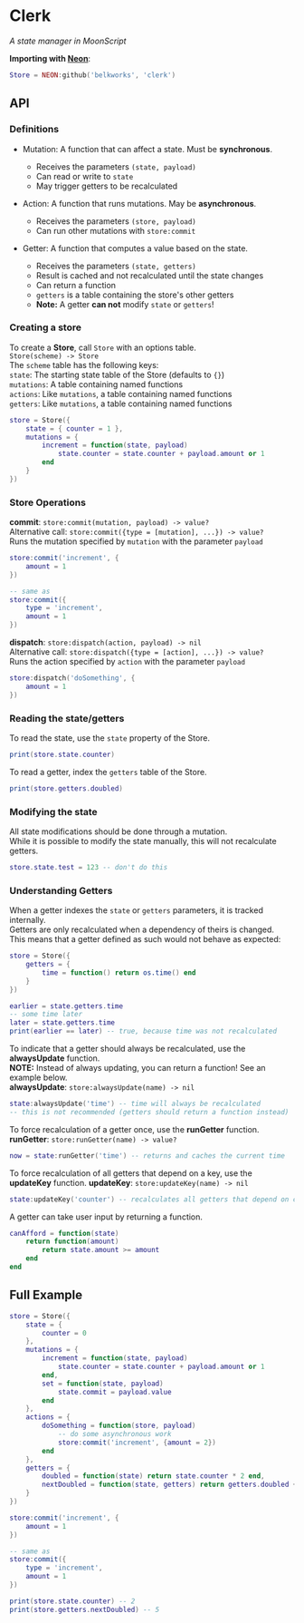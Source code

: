 
# Clerk
*A state manager in MoonScript*  

**Importing with [Neon](https://github.com/Belkworks/NEON)**:
```lua
Store = NEON:github('belkworks', 'clerk')
```

## API

### Definitions

- Mutation: A function that can affect a state. Must be **synchronous**.  
	- Receives the parameters `(state, payload)`
	- Can read or write to `state`
	- May trigger getters to be recalculated

- Action: A function that runs mutations. May be **asynchronous**.
	- Receives the parameters `(store, payload)`
	- Can run other mutations with `store:commit`

- Getter: A function that computes a value based on the state.
	- Receives the parameters `(state, getters)`
	- Result is cached and not recalculated until the state changes
	- Can return a function
	- `getters` is a table containing the store's other getters
	- **Note:** A getter **can not** modify `state` or `getters`!

### Creating a store

To create a **Store**, call `Store` with an options table.  
`Store(scheme) -> Store`  
The `scheme` table has the following keys:  
`state`: The starting state table of the Store (defaults to `{}`)  
`mutations`: A table containing named functions  
`actions`: Like `mutations`, a table containing named functions  
`getters`: Like `mutations`, a table containing named functions
```lua
store = Store({
    state = { counter = 1 },
    mutations = {
        increment = function(state, payload)
            state.counter = state.counter + payload.amount or 1
        end
    }
})
```

### Store Operations

**commit**: `store:commit(mutation, payload) -> value?`  
Alternative call: `store:commit({type = [mutation], ...}) -> value?`  
Runs the mutation specified by `mutation` with the parameter `payload`  
```lua
store:commit('increment', {
    amount = 1
})

-- same as
store:commit({
    type = 'increment',
    amount = 1
})
```

**dispatch**: `store:dispatch(action, payload) -> nil`  
Alternative call: `store:dispatch({type = [action], ...}) -> value?`  
Runs the action specified by `action` with the parameter `payload`  
```lua
store:dispatch('doSomething', {
    amount = 1
})
```

### Reading the state/getters

To read the state, use the `state` property of the Store.
```lua
print(store.state.counter)
```

To read a getter, index the `getters` table of the Store.
```lua
print(store.getters.doubled)
```

### Modifying the state

All state modifications should be done through a mutation.  
While it is possible to modify the state manually, this will not recalculate getters.
```lua
store.state.test = 123 -- don't do this
```

### Understanding Getters

When a getter indexes the `state` or `getters` parameters, it is tracked internally.  
Getters are only recalculated when a dependency of theirs is changed.  
This means that a getter defined as such would not behave as expected:
```lua
store = Store({
    getters = {
        time = function() return os.time() end
    }
})

earlier = state.getters.time
-- some time later
later = state.getters.time
print(earlier == later) -- true, because time was not recalculated
```

To indicate that a getter should always be recalculated, use the **alwaysUpdate** function.  
**NOTE:** Instead of always updating, you can return a function! See an example below.  
**alwaysUpdate**: `store:alwaysUpdate(name) -> nil`
```lua
state:alwaysUpdate('time') -- time will always be recalculated
-- this is not recommended (getters should return a function instead)
```

To force recalculation of a getter once, use the **runGetter** function.  
**runGetter**: `store:runGetter(name) -> value?`
```lua
now = state:runGetter('time') -- returns and caches the current time
```

To force recalculation of all getters that depend on a key, use the **updateKey** function.
**updateKey**: `store:updateKey(name) -> nil`
```lua
state:updateKey('counter') -- recalculates all getters that depend on counter
```

A getter can take user input by returning a function.
```lua
canAfford = function(state)
    return function(amount)
        return state.amount >= amount
    end
end
```

## Full Example
```lua
store = Store({
    state = {
        counter = 0
    },
    mutations = {
        increment = function(state, payload)
            state.counter = state.counter + payload.amount or 1
        end,
        set = function(state, payload)
            state.commit = payload.value
        end
    },
    actions = {
        doSomething = function(store, payload)
            -- do some asynchronous work
            store:commit('increment', {amount = 2})
        end
    },
    getters = {
        doubled = function(state) return state.counter * 2 end,
        nextDoubled = function(state, getters) return getters.doubled + 1 end
    }
})

store:commit('increment', {
    amount = 1
})

-- same as
store:commit({
    type = 'increment',
    amount = 1
})

print(store.state.counter) -- 2
print(store.getters.nextDoubled) -- 5
```

